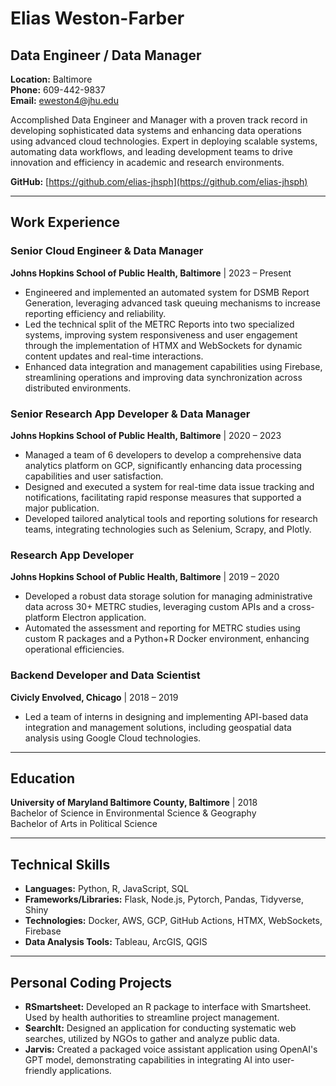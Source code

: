 # Elias Weston-Farber
## Data Engineer / Data Manager

**Location:** Baltimore  
**Phone:** 609-442-9837  
**Email:** [eweston4@jhu.edu](mailto:eweston4@jhu.edu)

Accomplished Data Engineer and Manager with a proven track record in developing sophisticated data systems and enhancing data operations using advanced cloud technologies. Expert in deploying scalable systems, automating data workflows, and leading development teams to drive innovation and efficiency in academic and research environments.

**GitHub:** [https://github.com/elias-jhsph](https://github.com/elias-jhsph)

---

## Work Experience

### Senior Cloud Engineer & Data Manager
**Johns Hopkins School of Public Health, Baltimore** | 2023 – Present

- Engineered and implemented an automated system for DSMB Report Generation, leveraging advanced task queuing mechanisms to increase reporting efficiency and reliability.
- Led the technical split of the METRC Reports into two specialized systems, improving system responsiveness and user engagement through the implementation of HTMX and WebSockets for dynamic content updates and real-time interactions.
- Enhanced data integration and management capabilities using Firebase, streamlining operations and improving data synchronization across distributed environments.

### Senior Research App Developer & Data Manager
**Johns Hopkins School of Public Health, Baltimore** | 2020 – 2023

- Managed a team of 6 developers to develop a comprehensive data analytics platform on GCP, significantly enhancing data processing capabilities and user satisfaction.
- Designed and executed a system for real-time data issue tracking and notifications, facilitating rapid response measures that supported a major publication.
- Developed tailored analytical tools and reporting solutions for research teams, integrating technologies such as Selenium, Scrapy, and Plotly.

### Research App Developer
**Johns Hopkins School of Public Health, Baltimore** | 2019 – 2020

- Developed a robust data storage solution for managing administrative data across 30+ METRC studies, leveraging custom APIs and a cross-platform Electron application.
- Automated the assessment and reporting for METRC studies using custom R packages and a Python+R Docker environment, enhancing operational efficiencies.

### Backend Developer and Data Scientist
**Civicly Envolved, Chicago** | 2018 – 2019

- Led a team of interns in designing and implementing API-based data integration and management solutions, including geospatial data analysis using Google Cloud technologies.

---

## Education

**University of Maryland Baltimore County, Baltimore** | 2018  
Bachelor of Science in Environmental Science & Geography  
Bachelor of Arts in Political Science

---

## Technical Skills

- **Languages:** Python, R, JavaScript, SQL
- **Frameworks/Libraries:** Flask, Node.js, Pytorch, Pandas, Tidyverse, Shiny
- **Technologies:** Docker, AWS, GCP, GitHub Actions, HTMX, WebSockets, Firebase
- **Data Analysis Tools:** Tableau, ArcGIS, QGIS

---

## Personal Coding Projects

- **RSmartsheet:** Developed an R package to interface with Smartsheet. Used by health authorities to streamline project management.
- **SearchIt:** Designed an application for conducting systematic web searches, utilized by NGOs to gather and analyze public data.
- **Jarvis:** Created a packaged voice assistant application using OpenAI's GPT model, demonstrating capabilities in integrating AI into user-friendly applications.
